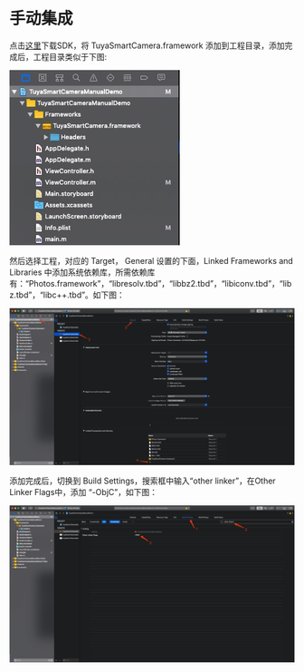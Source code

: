 # 手动集成

点击[这里](https://airtake-public-data.oss-cn-hangzhou.aliyuncs.com/smart/app/package/sdk/ios/TuyaSmartCamera-V3.1.0.zip)下载SDK，将 TuyaSmartCamera.framework 添加到工程目录，添加完成后，工程目录类似于下图:

![工程目录](./images/camera_sdk_import_1.png)

然后选择工程，对应的 Target， General 设置的下面，Linked Frameworks and Libraries 中添加系统依赖库，所需依赖库有：“Photos.framework”，“libresolv.tbd”，“libbz2.tbd”，“libiconv.tbd”，“libz.tbd”，“libc++.tbd”。如下图：

![添加步骤](./images/camera_sdk_import_2.png)

添加完成后，切换到 Build Settings，搜索框中输入“other linker”，在Other Linker Flags中，添加 “-ObjC”，如下图：

![添加完成](./images/camera_sdk_import_3.png)
